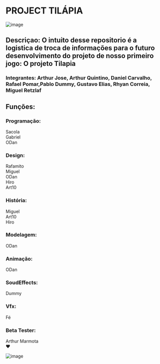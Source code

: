 # PROJECT TILÁPIA

![image](https://github.com/user-attachments/assets/5c805713-1a43-4fa3-83f6-08914b1b6259)


## Descriçao: O intuito desse repositorio é a logistica de troca de informações para o futuro desenvolvimento do projeto de nosso primeiro jogo: O projeto Tilapia

### Integrantes: Arthur Jose, Arthur Quintino, Daniel Carvalho, Rafael Pomar,Pablo Dummy, Gustavo Elias, Rhyan Correia, Miguel Retzlaf

## Funções: 
<p> 
<h3>Programação:</h3>
Sacola<br>
Gabriel<br>
ODan<br>

### Design:<br>
Rafamito<br>
Miguel<br>
ODan<br>
Hiro<br>
Art10<br>

### História:<br>
Miguel<br>
Art10<br>
Hiro<br>

### Modelagem:<br>
ODan<br>

### Animação:<br>
ODan<br>

### SoudEffects:<br>
Dummy<br>

### Vfx: <br>
Fé<br>

### Beta Tester:<br>
Arthur Marmota<br> ❤️ 

![image](https://github.com/user-attachments/assets/99fb3ec6-069d-4ff0-ab6b-723143d0e98b)

</p><br>



